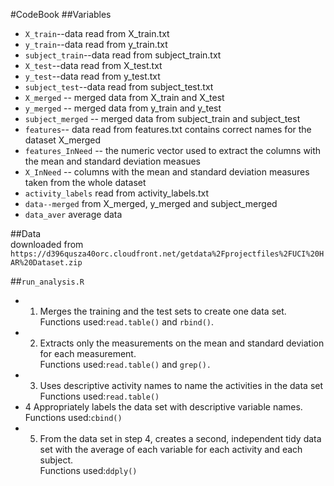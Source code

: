 #CodeBook
##Variables
* `X_train`--data read from X_train.txt
* `y_train`--data read from y_train.txt
* `subject_train`--data read from subject_train.txt
* `X_test`--data read from X_test.txt
* `y_test`--data read from y_test.txt
* `subject_test`--data read from subject_test.txt
* `X_merged` -- merged data from X_train and X_test
* `y_merged` -- merged data from y_train and y_test
* `subject_merged` -- merged data from subject_train and subject_test
* `features`-- data read from features.txt contains correct names for the dataset X_merged
* `features_InNeed` -- the numeric vector used to extract the columns with the mean and standard deviation measues
* `X_InNeed` -- columns with the mean and standard deviation measures taken from the whole dataset
* `activity_labels` read from activity_labels.txt
* `data--merged` from X_merged, y_merged and subject_merged
* `data_aver` average data

##Data<br />
downloaded from `https://d396qusza40orc.cloudfront.net/getdata%2Fprojectfiles%2FUCI%20HAR%20Dataset.zip`

##`run_analysis.R`
* 1. Merges the training and the test sets to create one data set.<br />
  Functions used:`read.table()` and `rbind()`.
* 2. Extracts only the measurements on the mean and standard deviation for each measurement. <br />
  Functions used:`read.table()` and `grep().`
* 3. Uses descriptive activity names to name the activities in the data set<br />
  Functions used:`read.table()`
* 4  Appropriately labels the data set with descriptive variable names. <br />
 Functions used:`cbind()`
* 5. From the data set in step 4, creates a second, independent tidy data set with the average of each variable for each activity and each subject.<br />
  Functions used:`ddply()`
